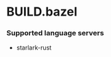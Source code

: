 <!--- THIS DOCUMENT IS AUTOMATICALLY GENERATED, DON'T EDIT IT -->
# BUILD.bazel

### Supported language servers

- starlark-rust

